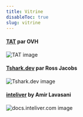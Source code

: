 ```yaml
---
title: Vitrine
disableToc: true
slug: vitrine
---
```


#### [TAT](https://ovh.github.io/tat/overview/) par OVH
![TAT image](/fcj-ss2-workshop-002/images/showcase/tat.png?width=50pc)

#### [Tshark.dev](https://tshark.dev) par Ross Jacobs
![Tshark.dev image](/fcj-ss2-workshop-002/images/showcase/tshark_dev.png?width=50pc)

#### [inteliver](https://docs.inteliver.com) by Amir Lavasani
![docs.inteliver.com image](/fcj-ss2-workshop-002/images/showcase/inteliver_docs.png?width=50pc)